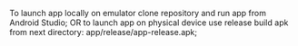 To launch app locally on emulator clone repository and run app from Android Studio;
OR
to launch app on physical device use release build apk from next directory: app/release/app-release.apk;